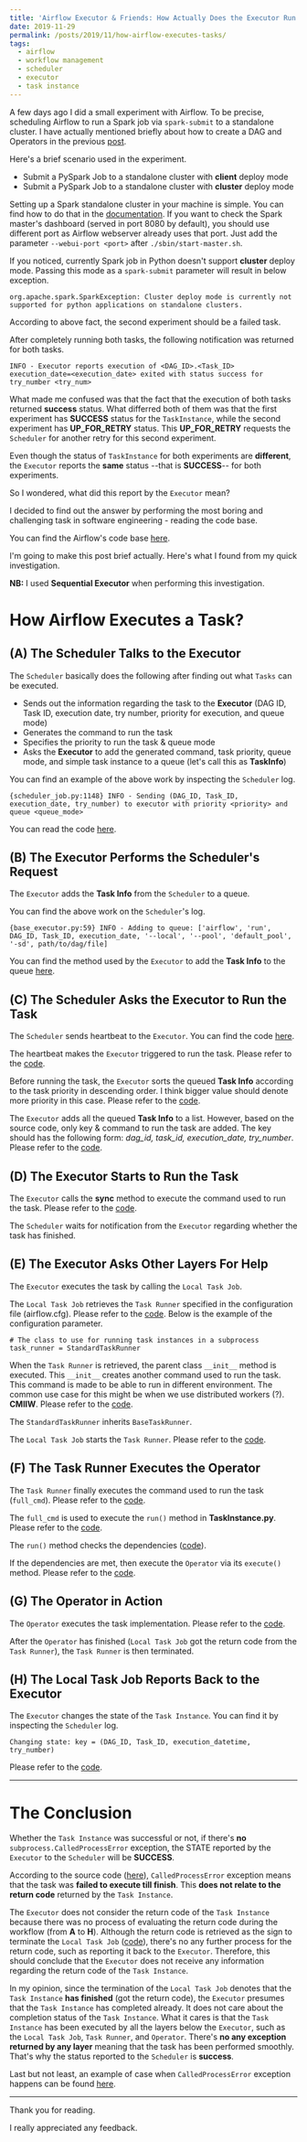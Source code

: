 ```yaml
---
title: 'Airflow Executor & Friends: How Actually Does the Executor Run the Task?'
date: 2019-11-29
permalink: /posts/2019/11/how-airflow-executes-tasks/
tags:
  - airflow
  - workflow management
  - scheduler
  - executor
  - task instance
---
```


A few days ago I did a small experiment with Airflow. To be precise, scheduling Airflow to run a Spark job via `spark-submit` to a standalone cluster. I have actually mentioned briefly about how to create a DAG and Operators in the previous <a href="https://albertuskelvin.github.io/posts/2019/11/setting-up-airflow-local-mode/">post</a>.

Here's a brief scenario used in the experiment.

<ul>
<li>Submit a PySpark Job to a standalone cluster with <b>client</b> deploy mode</li>
<li>Submit a PySpark Job to a standalone cluster with <b>cluster</b> deploy mode</li>
</ul>

Setting up a Spark standalone cluster in your machine is simple. You can find how to do that in the <a href="https://spark.apache.org/docs/2.2.0/spark-standalone.html">documentation</a>. If you want to check the Spark master's dashboard (served in port 8080 by default), you should use different port as Airflow webserver already uses that port. Just add the parameter `--webui-port <port>` after `./sbin/start-master.sh`. 

If you noticed, currently Spark job in Python doesn't support <b>cluster</b> deploy mode. Passing this mode as a `spark-submit` parameter will result in below exception.

```
org.apache.spark.SparkException: Cluster deploy mode is currently not supported for python applications on standalone clusters.
```

According to above fact, the second experiment should be a failed task.

After completely running both tasks, the following notification was returned for both tasks.

```
INFO - Executor reports execution of <DAG_ID>.<Task_ID> execution_date=<execution_date> exited with status success for try_number <try_num>
```

What made me confused was that the fact that the execution of both tasks returned <b>success</b> status. What differred both of them was that the first experiment has <b>SUCCESS</b> status for the `TaskInstance`, while the second experiment has <b>UP_FOR_RETRY</b> status. This <b>UP_FOR_RETRY</b> requests the `Scheduler` for another retry for this second experiment.

Even though the status of `TaskInstance` for both experiments are <b>different</b>, the `Executor` reports the <b>same</b> status --that is <b>SUCCESS</b>-- for both experiments.

So I wondered, what did this report by the `Executor` mean?

I decided to find out the answer by performing the most boring and challenging task in software engineering - reading the code base.

You can find the Airflow's code base <a href="https://github.com/apache/airflow">here</a>.

I'm going to make this post brief actually. Here's what I found from my quick investigation.

<b>NB:</b> I used <b>Sequential Executor</b> when performing this investigation.

<h1>How Airflow Executes a Task?</h1>

<h2>(A) The Scheduler Talks to the Executor</h2>

The `Scheduler` basically does the following after finding out what `Tasks` can be executed.
<ul>
  <li>Sends out the information regarding the task to the <b>Executor</b> (DAG ID, Task ID, execution date, try number, priority for execution, and queue mode)</li>
<li>Generates the command to run the task</li>
<li>Specifies the priority to run the task & queue mode</li>
  <li>Asks the <b>Executor</b> to add the generated command, task priority, queue mode, and simple task instance to a queue (let's call this as <b>TaskInfo</b>)</li>
</ul>

You can find an example of the above work by inspecting the `Scheduler` log.

```
{scheduler_job.py:1148} INFO - Sending (DAG_ID, Task_ID, execution_date, try_number) to executor with priority <priority> and queue <queue_mode>
```

You can read the code <a href="https://github.com/apache/airflow/blob/e82008d96c8aa78a08fd5f832615feed427d8ea6/airflow/jobs/scheduler_job.py#L1072">here</a>.

<h2>(B) The Executor Performs the Scheduler's Request</h2>

The `Executor` adds the <b>Task Info</b> from the `Scheduler` to a queue.

You can find the above work on the `Scheduler`'s log.

```
{base_executor.py:59} INFO - Adding to queue: ['airflow', 'run', DAG_ID, Task_ID, execution_date, '--local', '--pool', 'default_pool', '-sd', path/to/dag/file]
```

You can find the method used by the `Executor` to add the <b>Task Info</b> to the queue <a href="https://github.com/apache/airflow/blob/e82008d96c8aa78a08fd5f832615feed427d8ea6/airflow/executors/base_executor.py#L54">here</a>.

<h2>(C) The Scheduler Asks the Executor to Run the Task</h2>

The `Scheduler` sends heartbeat to the `Executor`. You can find the code <a href="https://github.com/apache/airflow/blob/e82008d96c8aa78a08fd5f832615feed427d8ea6/airflow/executors/base_executor.py#L111">here</a>.

The heartbeat makes the `Executor` triggered to run the task. Please refer to the <a href="https://github.com/apache/airflow/blob/e82008d96c8aa78a08fd5f832615feed427d8ea6/airflow/executors/base_executor.py#L135">code</a>.

Before running the task, the `Executor` sorts the queued <b>Task Info</b> according to the task priority in descending order. I think bigger value should denote more priority in this case. Please refer to the <a href="https://github.com/apache/airflow/blob/e82008d96c8aa78a08fd5f832615feed427d8ea6/airflow/executors/base_executor.py#L142">code</a>.

The `Executor` adds all the queued <b>Task Info</b> to a list. However, based on the source code, only key & command to run the task are added. The key should has the following form: <i>dag_id, task_id, execution_date, try_number</i>. Please refer to the <a href="https://github.com/apache/airflow/blob/e82008d96c8aa78a08fd5f832615feed427d8ea6/airflow/executors/base_executor.py#L146">code</a>.

<h2>(D) The Executor Starts to Run the Task</h2>

The `Executor` calls the <b>sync</b> method to execute the command used to run the task. Please refer to the <a href="https://github.com/apache/airflow/blob/e82008d96c8aa78a08fd5f832615feed427d8ea6/airflow/executors/sequential_executor.py#L42">code</a>.

The `Scheduler` waits for notification from the `Executor` regarding whether the task has finished.

<h2>(E) The Executor Asks Other Layers For Help</h2>

The `Executor` executes the task by calling the `Local Task Job`.

The `Local Task Job` retrieves the `Task Runner` specified in the configuration file (airflow.cfg). Please refer to the <a href="https://github.com/apache/airflow/blob/e82008d96c8aa78a08fd5f832615feed427d8ea6/airflow/jobs/local_task_job.py#L70">code</a>. Below is the example of the configuration parameter.

```
# The class to use for running task instances in a subprocess
task_runner = StandardTaskRunner
```

When the `Task Runner` is retrieved, the parent class `__init__` method is executed. This `__init__` creates another command used to run the task. This command is made to be able to run in different environment. The common use case for this might be when we use distributed workers (?). <b>CMIIW</b>. Please refer to the <a href="https://github.com/apache/airflow/blob/e82008d96c8aa78a08fd5f832615feed427d8ea6/airflow/task/task_runner/base_task_runner.py#L91">code</a>.

The `StandardTaskRunner` inherits `BaseTaskRunner`.

The `Local Task Job` starts the `Task Runner`. Please refer to the <a href="https://github.com/apache/airflow/blob/e82008d96c8aa78a08fd5f832615feed427d8ea6/airflow/jobs/local_task_job.py#L91">code</a>.

<h2>(F) The Task Runner Executes the Operator</h2>

The `Task Runner` finally executes the command used to run the task (`full_cmd`). Please refer to the <a href="https://github.com/apache/airflow/blob/e82008d96c8aa78a08fd5f832615feed427d8ea6/airflow/task/task_runner/base_task_runner.py#L112">code</a>.

The `full_cmd` is used to execute the `run()` method in <b>TaskInstance.py</b>. Please refer to the <a href="https://github.com/apache/airflow/blob/e82008d96c8aa78a08fd5f832615feed427d8ea6/airflow/models/taskinstance.py#L975">code</a>.

The `run()` method checks the dependencies (<a href="https://github.com/apache/airflow/blob/e82008d96c8aa78a08fd5f832615feed427d8ea6/airflow/models/taskinstance.py#L722">code</a>).

If the dependencies are met, then execute the `Operator` via its `execute()` method. Please refer to the <a href="https://github.com/apache/airflow/blob/e82008d96c8aa78a08fd5f832615feed427d8ea6/airflow/models/taskinstance.py#L914">code</a>.

<h2>(G) The Operator in Action</h2>

The `Operator` executes the task implementation. Please refer to the <a href="https://github.com/apache/airflow/blob/e82008d96c8aa78a08fd5f832615feed427d8ea6/airflow/operators/bash_operator.py#L116">code</a>.

After the `Operator` has finished (`Local Task Job` got the return code from the `Task Runner`), the `Task Runner` is then terminated.

<h2>(H) The Local Task Job Reports Back to the Executor</h2>

The `Executor` changes the state of the `Task Instance`. You can find it by inspecting the `Scheduler` log.

```
Changing state: key = (DAG_ID, Task_ID, execution_datetime, try_number)
```

Please refer to the <a href="https://github.com/apache/airflow/blob/e82008d96c8aa78a08fd5f832615feed427d8ea6/airflow/executors/sequential_executor.py#L46">code</a>.

---

<h1>The Conclusion</h1>

Whether the `Task Instance` was successful or not, if there's <b>no</b> `subprocess.CalledProcessError` exception, the STATE reported by the `Executor` to the `Scheduler` will be <b>SUCCESS</b>.

According to the source code (<a href="https://github.com/apache/airflow/blob/e82008d96c8aa78a08fd5f832615feed427d8ea6/airflow/executors/sequential_executor.py#L49">here</a>), `CalledProcessError` exception means that the task was <b>failed to execute till finish</b>. This <b>does not relate to the return code</b> returned by the `Task Instance`.

The `Executor` does not consider the return code of the `Task Instance` because there was no process of evaluating the return code during the workflow (from <b>A</b> to <b>H</b>). Although the return code is retrieved as the sign to terminate the `Local Task Job` (<a href="https://github.com/apache/airflow/blob/e82008d96c8aa78a08fd5f832615feed427d8ea6/airflow/jobs/local_task_job.py#L95">code</a>), there's no any further process for the return code, such as reporting it back to the `Executor`. Therefore, this should conclude that the `Executor` does not receive any information regarding the return code of the `Task Instance`.

In my opinion, since the termination of the `Local Task Job` denotes that the `Task Instance` <b>has finished</b> (got the return code), the `Executor` presumes that the `Task Instance` has completed already. It does not care about the completion status of the `Task Instance`. What it cares is that the `Task Instance` has been executed by all the layers below the `Executor`, such as the `Local Task Job`, `Task Runner`, and `Operator`. There's <b>no any exception returned by any layer</b> meaning that the task has been performed smoothly. That's why the status reported to the `Scheduler` is <b>success</b>.

Last but not least, an example of case when `CalledProcessError` exception happens can be found <a href="https://github.com/apache/airflow/blob/e82008d96c8aa78a08fd5f832615feed427d8ea6/airflow/jobs/local_task_job.py#L104">here</a>.

---

Thank you for reading.

I really appreciated any feedback.
